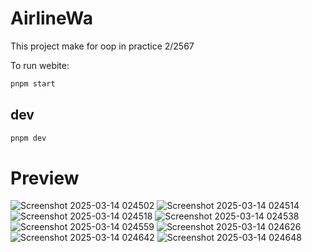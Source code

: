 # AirlineWa

This project make for oop in practice 2/2567

To run webite:

```bash
pnpm start
```

## dev

```bash
pnpm dev
```

# Preview
![Screenshot 2025-03-14 024502](https://github.com/user-attachments/assets/ba65adcf-25a8-474d-8e44-2f28d5fb2c43)
![Screenshot 2025-03-14 024514](https://github.com/user-attachments/assets/a1ed592f-4016-4955-80d5-d6e046b19c08)
![Screenshot 2025-03-14 024518](https://github.com/user-attachments/assets/cea8445b-48f6-4dd0-87b6-f05dce6f6111)
![Screenshot 2025-03-14 024538](https://github.com/user-attachments/assets/202aa6af-f3da-4841-a030-d099fc745925)
![Screenshot 2025-03-14 024559](https://github.com/user-attachments/assets/9844dd8c-4449-4816-bfad-9c1be1460445)
![Screenshot 2025-03-14 024626](https://github.com/user-attachments/assets/5d1e0020-486f-4832-88e2-474fa07e827f)
![Screenshot 2025-03-14 024642](https://github.com/user-attachments/assets/269b88c1-2e68-428f-8099-b6c433097940)
![Screenshot 2025-03-14 024648](https://github.com/user-attachments/assets/75c9cf6e-2eb3-4897-8f3a-a896a2deaf05)
